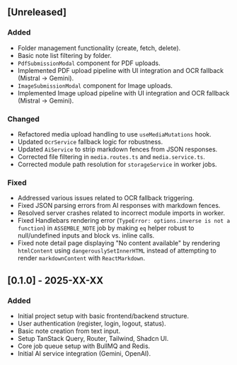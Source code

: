 ## [Unreleased]

### Added
- Folder management functionality (create, fetch, delete).
- Basic note list filtering by folder.
- `PdfSubmissionModal` component for PDF uploads.
- Implemented PDF upload pipeline with UI integration and OCR fallback (Mistral -> Gemini).
- `ImageSubmissionModal` component for Image uploads.
- Implemented Image upload pipeline with UI integration and OCR fallback (Mistral -> Gemini).

### Changed
- Refactored media upload handling to use `useMediaMutations` hook.
- Updated `OcrService` fallback logic for robustness.
- Updated `AiService` to strip markdown fences from JSON responses.
- Corrected file filtering in `media.routes.ts` and `media.service.ts`.
- Corrected module path resolution for `storageService` in worker jobs.

### Fixed
- Addressed various issues related to OCR fallback triggering.
- Fixed JSON parsing errors from AI responses with markdown fences.
- Resolved server crashes related to incorrect module imports in worker.
- Fixed Handlebars rendering error (`TypeError: options.inverse is not a function`) in `ASSEMBLE_NOTE` job by making `eq` helper robust to null/undefined inputs and block vs. inline calls.
- Fixed note detail page displaying "No content available" by rendering `htmlContent` using `dangerouslySetInnerHTML` instead of attempting to render `markdownContent` with `ReactMarkdown`.

## [0.1.0] - 2025-XX-XX 

### Added
- Initial project setup with basic frontend/backend structure.
- User authentication (register, login, logout, status).
- Basic note creation from text input.
- Setup TanStack Query, Router, Tailwind, Shadcn UI.
- Core job queue setup with BullMQ and Redis.
- Initial AI service integration (Gemini, OpenAI). 